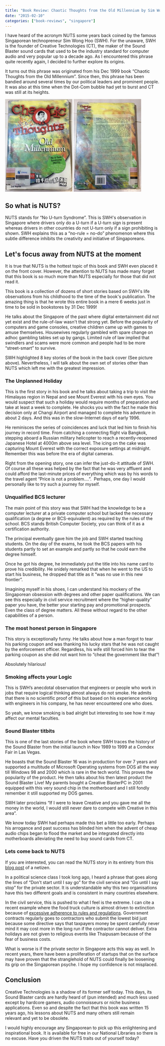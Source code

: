```yaml
---
title: "Book Review: Chaotic Thoughts from the Old Millennium by Sim Wong Hoo"
date: "2015-02-10"
categories: ["book-reviews", "singapore"]
---
```


I have heard of the acronym NUTS some years back coined by the famous Singaporean technopreneur Sim Wong Hoo (SWH). For the unaware, SWH is the founder of Creative Technologies (CT), the maker of the Sound Blaster sound cards that used to be the industry standard for computer audio and very popular up to a decade ago. As I encountered this phrase quite recently again, I decided to further explore its origins.

It turns out this phrase was originated from his Dec 1999 book “Chaotic Thoughts from the Old Millennium”. Since then, this phrase has been bandied around several times by our political leaders and prominent people. It was also at this time when the Dot-Com bubble had yet to burst and CT was still at its heights.

[![Chaotic Thoughts from the Old Millennium front](images/Chaotic-Thoughts-from-the-Old-Millennium-front-219x300.jpg)](images/Chaotic-Thoughts-from-the-Old-Millennium-front.jpg) [![Chaotic Thoughts from the Old Millennium back](images/Chaotic-Thoughts-from-the-Old-Millennium-back-220x300.jpg)](images/Chaotic-Thoughts-from-the-Old-Millennium-back.jpg)
<!--more-->
## So what is NUTS?

NUTS stands for “No U-turn Syndrome”. This is SWH's observation in Singapore where drivers only do a U-turn if a U-turn sign is present whereas drivers in other countries do not U-turn only if a sign prohibiting is shown. SWH explains this as a “no-rule = no-do” phenomenon where this subtle difference inhibits the creativity and initiative of Singaporeans.

## Let's focus away from NUTS at the moment

It is true that NUTS is the hottest topic of this book and SWH even placed it on the front cover. However, the attention to NUTS has made many forget that this book is so much more than NUTS especially for those that did not read it.

This book is a collection of dozens of short stories based on SWH's life observations from his childhood to the time of the book's publication. The amazing thing is that he wrote this entire book in a mere 6 weeks just in time to be sold in bookstores by 31 Dec 1999!

He talks about the Singapore of the past where digital entertainment did not yet exist and the rule-of-law wasn't that strong yet. Before the popularity of computers and game consoles, creative children came up with games to amuse themselves. Housewives regularly gambled with spare change on adhoc gambling tables set up by gangs. Limited rule of law implied that swindlers and scams were more common and people had to be more “street-smart” to survive.

SWH highlighted 8 key stories of the book in the back cover (See picture above). Nevertheless, I will talk about the own set of stories other than NUTS which left me with the greatest impression.

### The Unplanned Holiday

This is the first story in his book and he talks about taking a trip to visit the Himalayas region in Nepal and see Mount Everest with his own eyes. You would suspect that such a holiday would require months of preparation and take at least a week to complete. He shocks you with the fact he made this decision only at Changi Airport and managed to complete his adventure in about 2 days. And this was in the slow-Internet days of early 1996.

He reminisces the series of coincidences and luck that led him to finish his journey in record time. From catching a connecting flight via Bangkok, stepping aboard a Russian military helicopter to reach a recently-reopened Japanese Hotel at 4000m above sea level. The icing on the cake was capturing Mount Everest with the correct exposure settings at midnight. Remember this was before the era of digital cameras.

Right from the opening story, one can infer the just-do-it attitude of SWH. Of course all these was helped by the fact that he was very affluent and could afford the last-minute prices of everything which was by his words to the travel agent “Price is not a problem....”.  Perhaps, one day I would personally like to try such a journey for myself.

### Unqualified BCS lecturer

The main point of this story was that SWH had the knowledge to be a computer lecturer at a private computer school but lacked the necessary qualification (a degree or BCS-equivalent) as required by the rules of the school. BCS stands British Computer Society, you can think of it as a certification authority.

The principal eventually gave him the job and SWH started teaching students. On the day of the exams, he took the BCS papers with his students partly to set an example and partly so that he could earn the degree himself.

Once he got his degree, he immediately put the title into his name card to prove his credibility. He snidely remarked that when he went to the US to start his business, he dropped that title as it “was no use in this new frontier”.

Imagining myself in his shoes, I can understand his mockery of the Singaporean obsession with degrees and other paper qualifications. We can see this especially in civil service recruitment where the “higher-quality” paper you have, the better your starting pay and promotional prospects. Even the class of degree matters. All these without regard to the other capabilities of a person.

### The most honest person in Singapore

This story is exceptionally funny. He talks about how a man forgot to tear his parking coupon and was thanking his lucky stars that he was not caught by the enforcement officer. Regardless, his wife still forced him to tear the parking coupon as she did not want him to “cheat the government like that”!

Absolutely hilarious!

### Smoking affects your Logic

This is SWH’s anecdotal observation that engineers or people who work in jobs that require logical thinking almost always do not smoke. He admits that there is no scientific proof of this but based on his experience working with engineers in his company, he has never encountered one who does.

So yeah, we know smoking is bad alright but interesting to see how it may affect our mental faculties.

### Sound Blaster titbits

This is one of the last stories of the book where SWH traces the history of the Sound Blaster from the initial launch in Nov 1989 to 1999 at a Comdex Fair in Las Vegas.

He boasts that the Sound Blaster 16 was in production for over 7 years and supported a multitude of Microsoft Operating systems from DOS all the way till Windows 98 and 2000 which is rare in the tech world. This proves the popularity of the product. He then talks about his then latest product the Sound Blaster Live! My parents bought a Creative BlasterPC in 2001 equipped with this very sound chip in the motherboard and I still fondly remember it still supported my DOS games.

SWH later proclaims “If I were to leave Creative and you gave me all the money in the world, I would still never dare to compete with Creative in this area”.

We know today SWH had perhaps made this bet a little too early. Perhaps his arrogance and past success has blinded him when the advent of cheap audio chips began to flood the market and be integrated directly into motherboards alleviating the need to buy sound cards from CT.

### Lets come back to NUTS

If you are interested, you can read the NUTS story in its entirety from this [blog post](http://singaporeelection.blogspot.sg/2006/06/no-u-turn-syndrome-nuts.html) of a netizen.

In a political science class I took long ago, I heard a phrase that goes along the lines of “Don't start until I say go” for the civil service and “Go until I say stop” for the private sector. It is understandable why this two organisations have this two different goals and is consistent in many countries elsewhere.

In the civil service, this is pushed to what I feel is the extreme. I can cite a recent example where the food truck culture is almost driven to extinction because of [excessive adherence to rules and regulations](http://mothership.sg/2014/03/bureaucratic-red-tape-restrictive-regulations-killing-food-truck-culture-in-spore/). Government contracts regularly goes to contractors who submit the lowest bid just because some directive says that taxpayers money be spent carefully never mind it may cost more in the long run if the contractor cannot deliver. Extra holidays are not given to religious events like Thaipusam because of the fear of business costs.

What is worse is if the private sector in Singapore acts this way as well. In recent years, there have been a proliferation of startups that on the surface may have proven that the stranglehold of NUTS could finally be loosening its grip on the Singaporean psyche. I hope my confidence is not misplaced.

## Conclusion

Creative Technologies is a shadow of its former self today. This days, its Sound Blaster cards are hardly heard of (pun intended) and much less used except by hardcore gamers, audio connoisseurs or niche business applications. Even so and despite the fact that this book was written 15 years ago, his lessons about NUTS and many others still remain relevant and yet to be obsolete.

I would highly encourage any Singaporean to pick up this enlightening and inspirational book. It is available for free in our National Libraries so there is no excuse. Have you driven the NUTS traits out of yourself today?
